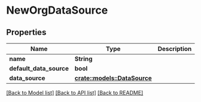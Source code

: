 # NewOrgDataSource

## Properties

Name | Type | Description | Notes
------------ | ------------- | ------------- | -------------
**name** | **String** |  | 
**default_data_source** | **bool** |  | 
**data_source** | [**crate::models::DataSource**](dataSource.md) |  | 

[[Back to Model list]](../README.md#documentation-for-models) [[Back to API list]](../README.md#documentation-for-api-endpoints) [[Back to README]](../README.md)


